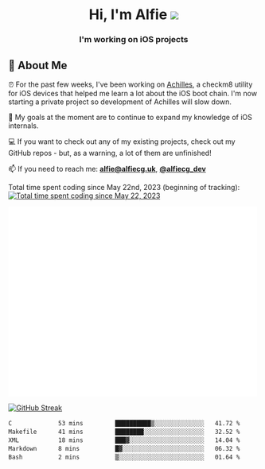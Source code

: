 <h1 align="center">Hi, I'm Alfie <img src="https://raw.githubusercontent.com/MartinHeinz/MartinHeinz/master/wave.gif" width="30px"></h1>
<h3 align="center">I'm working on iOS projects</h3>


## 📖 About Me

⏰ For the past few weeks, I've been working on [Achilles](https://github.com/alfiecg24/Achilles), a checkm8 utility for iOS devices that helped me learn a lot about the iOS boot chain. I'm now starting a private project so development of Achilles will slow down.

🎯 My goals at the moment are to  continue to expand my knowledge of iOS internals.

💻 If you want to check out any of my existing projects, check out my GitHub repos - but, as a warning, a lot of them are unfinished!

📫 If you need to reach me: **alfie@alfiecg.uk**, **[@alfiecg_dev](https://twitter.com/alfiecg_dev)**

Total time spent coding since May 22nd, 2023 (beginning of tracking): [![Total time spent coding since May 22, 2023](https://wakatime.com/badge/user/61592169-b9cf-4af8-b6fa-8ac7d4369b01.svg)](https://wakatime.com/@61592169-b9cf-4af8-b6fa-8ac7d4369b01)


<img align="center" src="/github-metrics.svg" alt="Metrics" width="500">

[![GitHub Streak](https://streak-stats.demolab.com/?user=alfiecg24)](https://git.io/streak-stats)

<!--START_SECTION:waka-->

```txt
C             53 mins         ██████████▒░░░░░░░░░░░░░░   41.72 %
Makefile      41 mins         ████████░░░░░░░░░░░░░░░░░   32.52 %
XML           18 mins         ███▓░░░░░░░░░░░░░░░░░░░░░   14.04 %
Markdown      8 mins          █▓░░░░░░░░░░░░░░░░░░░░░░░   06.32 %
Bash          2 mins          ▒░░░░░░░░░░░░░░░░░░░░░░░░   01.64 %
```

<!--END_SECTION:waka-->
